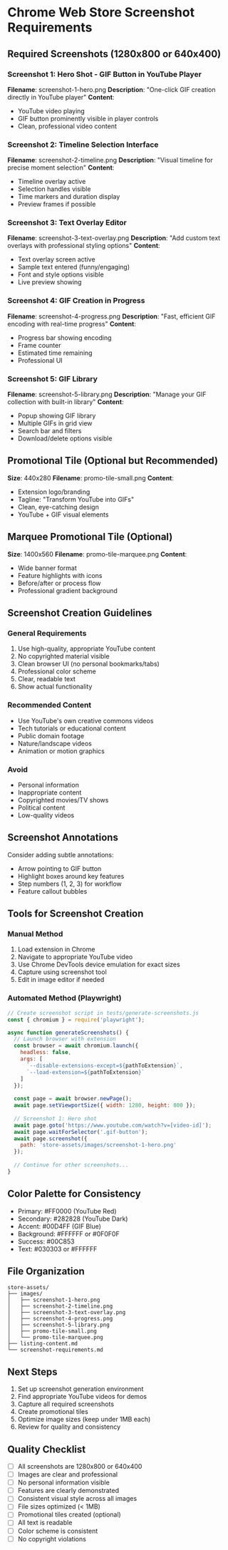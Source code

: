 # Chrome Web Store Screenshot Requirements

## Required Screenshots (1280x800 or 640x400)

### Screenshot 1: Hero Shot - GIF Button in YouTube Player
**Filename**: screenshot-1-hero.png
**Description**: "One-click GIF creation directly in YouTube player"
**Content**: 
- YouTube video playing
- GIF button prominently visible in player controls
- Clean, professional video content

### Screenshot 2: Timeline Selection Interface
**Filename**: screenshot-2-timeline.png
**Description**: "Visual timeline for precise moment selection"
**Content**:
- Timeline overlay active
- Selection handles visible
- Time markers and duration display
- Preview frames if possible

### Screenshot 3: Text Overlay Editor
**Filename**: screenshot-3-text-overlay.png
**Description**: "Add custom text overlays with professional styling options"
**Content**:
- Text overlay screen active
- Sample text entered (funny/engaging)
- Font and style options visible
- Live preview showing

### Screenshot 4: GIF Creation in Progress
**Filename**: screenshot-4-progress.png
**Description**: "Fast, efficient GIF encoding with real-time progress"
**Content**:
- Progress bar showing encoding
- Frame counter
- Estimated time remaining
- Professional UI

### Screenshot 5: GIF Library
**Filename**: screenshot-5-library.png
**Description**: "Manage your GIF collection with built-in library"
**Content**:
- Popup showing GIF library
- Multiple GIFs in grid view
- Search bar and filters
- Download/delete options visible

## Promotional Tile (Optional but Recommended)
**Size**: 440x280
**Filename**: promo-tile-small.png
**Content**:
- Extension logo/branding
- Tagline: "Transform YouTube into GIFs"
- Clean, eye-catching design
- YouTube + GIF visual elements

## Marquee Promotional Tile (Optional)
**Size**: 1400x560
**Filename**: promo-tile-marquee.png
**Content**:
- Wide banner format
- Feature highlights with icons
- Before/after or process flow
- Professional gradient background

## Screenshot Creation Guidelines

### General Requirements
1. Use high-quality, appropriate YouTube content
2. No copyrighted material visible
3. Clean browser UI (no personal bookmarks/tabs)
4. Professional color scheme
5. Clear, readable text
6. Show actual functionality

### Recommended Content
- Use YouTube's own creative commons videos
- Tech tutorials or educational content
- Public domain footage
- Nature/landscape videos
- Animation or motion graphics

### Avoid
- Personal information
- Inappropriate content
- Copyrighted movies/TV shows
- Political content
- Low-quality videos

## Screenshot Annotations

Consider adding subtle annotations:
- Arrow pointing to GIF button
- Highlight boxes around key features
- Step numbers (1, 2, 3) for workflow
- Feature callout bubbles

## Tools for Screenshot Creation

### Manual Method
1. Load extension in Chrome
2. Navigate to appropriate YouTube video
3. Use Chrome DevTools device emulation for exact sizes
4. Capture using screenshot tool
5. Edit in image editor if needed

### Automated Method (Playwright)
```javascript
// Create screenshot script in tests/generate-screenshots.js
const { chromium } = require('playwright');

async function generateScreenshots() {
  // Launch browser with extension
  const browser = await chromium.launch({
    headless: false,
    args: [
      `--disable-extensions-except=${pathToExtension}`,
      `--load-extension=${pathToExtension}`
    ]
  });
  
  const page = await browser.newPage();
  await page.setViewportSize({ width: 1280, height: 800 });
  
  // Screenshot 1: Hero shot
  await page.goto('https://www.youtube.com/watch?v=[video-id]');
  await page.waitForSelector('.gif-button');
  await page.screenshot({ 
    path: 'store-assets/images/screenshot-1-hero.png' 
  });
  
  // Continue for other screenshots...
}
```

## Color Palette for Consistency

- Primary: #FF0000 (YouTube Red)
- Secondary: #282828 (YouTube Dark)
- Accent: #00D4FF (GIF Blue)
- Background: #FFFFFF or #0F0F0F
- Success: #00C853
- Text: #030303 or #FFFFFF

## File Organization

```
store-assets/
├── images/
│   ├── screenshot-1-hero.png
│   ├── screenshot-2-timeline.png
│   ├── screenshot-3-text-overlay.png
│   ├── screenshot-4-progress.png
│   ├── screenshot-5-library.png
│   ├── promo-tile-small.png
│   └── promo-tile-marquee.png
├── listing-content.md
└── screenshot-requirements.md
```

## Next Steps

1. Set up screenshot generation environment
2. Find appropriate YouTube videos for demos
3. Capture all required screenshots
4. Create promotional tiles
5. Optimize image sizes (keep under 1MB each)
6. Review for quality and consistency

## Quality Checklist

- [ ] All screenshots are 1280x800 or 640x400
- [ ] Images are clear and professional
- [ ] No personal information visible
- [ ] Features are clearly demonstrated
- [ ] Consistent visual style across all images
- [ ] File sizes optimized (< 1MB)
- [ ] Promotional tiles created (optional)
- [ ] All text is readable
- [ ] Color scheme is consistent
- [ ] No copyright violations